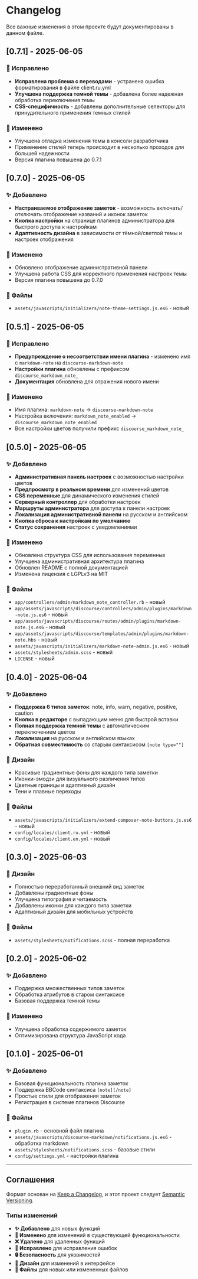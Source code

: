 # Changelog

Все важные изменения в этом проекте будут документированы в данном файле.

## [0.7.1] - 2025-06-05

### 🐛 Исправлено
- **Исправлена проблема с переводами** - устранена ошибка форматирования в файле client.ru.yml
- **Улучшена поддержка темной темы** - добавлена более надежная обработка переключения темы
- **CSS-специфичность** - добавлены дополнительные селекторы для принудительного применения темных стилей

### 🔧 Изменено
- Улучшена отладка изменения темы в консоли разработчика
- Применение стилей теперь происходит в несколько проходов для большей надежности
- Версия плагина повышена до 0.7.1

## [0.7.0] - 2025-06-05

### ✨ Добавлено
- **Настраиваемое отображение заметок** - возможность включать/отключать отображение названий и иконок заметок
- **Кнопка настройки** на странице плагинов администратора для быстрого доступа к настройкам
- **Адаптивность дизайна** в зависимости от тёмной/светлой темы и настроек отображения

### 🔧 Изменено
- Обновлено отображение административной панели 
- Улучшена работа CSS для корректного применения настроек темы
- Версия плагина повышена до 0.7.0

### 📁 Файлы
- `assets/javascripts/initializers/note-theme-settings.js.es6` - новый

## [0.5.1] - 2025-06-05

### 🐛 Исправлено
- **Предупреждение о несоответствии имени плагина** - изменено имя с `markdown-note` на `discourse-markdown-note`
- **Настройки плагина** обновлены с префиксом `discourse_markdown_note_`
- **Документация** обновлена для отражения нового имени

### 🔧 Изменено
- Имя плагина: `markdown-note` → `discourse-markdown-note`
- Настройка включения: `markdown_note_enabled` → `discourse_markdown_note_enabled`
- Все настройки цветов получили префикс `discourse_markdown_note_`

## [0.5.0] - 2025-06-05

### ✨ Добавлено
- **Административная панель настроек** с возможностью настройки цветов
- **Предпросмотр в реальном времени** для изменений цветов
- **CSS переменные** для динамического изменения стилей
- **Серверный контроллер** для обработки настроек
- **Маршруты администратора** для доступа к панели настроек
- **Локализация административной панели** на русском и английском
- **Кнопка сброса к настройкам по умолчанию**
- **Статус сохранения** настроек с уведомлениями

### 🔧 Изменено
- Обновлена структура CSS для использования переменных
- Улучшена административная архитектура плагина
- Обновлен README с полной документацией
- Изменена лицензия с LGPLv3 на MIT

### 📁 Файлы
- `app/controllers/admin/markdown_note_controller.rb` - новый
- `app/assets/javascripts/discourse/controllers/admin/plugins/markdown-note.js.es6` - новый  
- `app/assets/javascripts/discourse/routes/admin/plugins/markdown-note.js.es6` - новый
- `app/assets/javascripts/discourse/templates/admin/plugins/markdown-note.hbs` - новый
- `assets/javascripts/initializers/markdown-note-admin.js.es6` - новый
- `assets/stylesheets/admin.scss` - новый
- `LICENSE` - новый

## [0.4.0] - 2025-06-04

### ✨ Добавлено
- **Поддержка 6 типов заметок**: note, info, warn, negative, positive, caution
- **Кнопка в редакторе** с выпадающим меню для быстрой вставки
- **Полная поддержка темной темы** с автоматическим переключением цветов
- **Локализация** на русском и английском языках
- **Обратная совместимость** со старым синтаксисом `[note type=""]`

### 🎨 Дизайн
- Красивые градиентные фоны для каждого типа заметки
- Иконки-эмодзи для визуального различения типов
- Цветные границы и адаптивный дизайн
- Тени и плавные переходы

### 📁 Файлы
- `assets/javascripts/initializers/extend-composer-note-buttons.js.es6` - новый
- `config/locales/client.ru.yml` - новый
- `config/locales/client.en.yml` - новый

## [0.3.0] - 2025-06-03

### 🎨 Дизайн
- Полностью переработанный внешний вид заметок
- Добавлены градиентные фоны
- Улучшена типография и читаемость
- Добавлены иконки для каждого типа заметки
- Адаптивный дизайн для мобильных устройств

### 📁 Файлы
- `assets/stylesheets/notifications.scss` - полная переработка

## [0.2.0] - 2025-06-02

### ✨ Добавлено
- Поддержка множественных типов заметок
- Обработка атрибутов в старом синтаксисе
- Базовая поддержка темной темы

### 🔧 Изменено
- Улучшена обработка содержимого заметок
- Оптимизирована структура JavaScript кода

## [0.1.0] - 2025-06-01

### ✨ Добавлено
- Базовая функциональность плагина заметок
- Поддержка BBCode синтаксиса `[note][/note]`
- Простые стили для отображения заметок
- Регистрация в системе плагинов Discourse

### 📁 Файлы
- `plugin.rb` - основной файл плагина
- `assets/javascripts/discourse-markdown/notifications.js.es6` - обработка markdown
- `assets/stylesheets/notifications.scss` - базовые стили
- `config/settings.yml` - настройки плагина

---

## Соглашения

Формат основан на [Keep a Changelog](https://keepachangelog.com/en/1.0.0/),
и этот проект следует [Semantic Versioning](https://semver.org/spec/v2.0.0.html).

### Типы изменений
- **✨ Добавлено** для новых функций
- **🔧 Изменено** для изменений в существующей функциональности  
- **❌ Удалено** для удаленных функций
- **🐛 Исправлено** для исправления ошибок
- **🔒 Безопасность** для уязвимостей
- **🎨 Дизайн** для изменений в интерфейсе
- **📁 Файлы** для новых или измененных файлов
